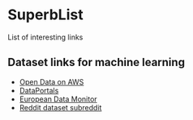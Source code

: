 # SuperbList

List of interesting links

## Dataset links for machine learning

- [Open Data on AWS](https://registry.opendata.aws/)
- [DataPortals](https://dataportals.org/)
- [European Data Monitor](https://opendatamonitor.eu/frontend/web/index.php)
- [Reddit dataset subreddit](https://www.reddit.com/r/datasets/)
